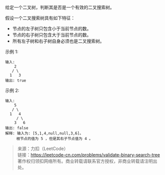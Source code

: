 给定一个二叉树，判断其是否是一个有效的二叉搜索树。

假设一个二叉搜索树具有如下特征：
* 节点的左子树只包含小于当前节点的数。
* 节点的右子树只包含大于当前节点的数。
* 所有左子树和右子树自身必须也是二叉搜索树。

示例 1:
```
输入:
    2
   / \
  1   3
输出: true
```

示例 2:
```
输入:
    5
   / \
  1   4
     / \
    3   6
输出: false
解释: 输入为: [5,1,4,null,null,3,6]。
     根节点的值为 5 ，但是其右子节点值为 4 。
```

> 来源：力扣（LeetCode）  
> 链接：https://leetcode-cn.com/problems/validate-binary-search-tree  
> 著作权归领扣网络所有。商业转载请联系官方授权，非商业转载请注明出处。  